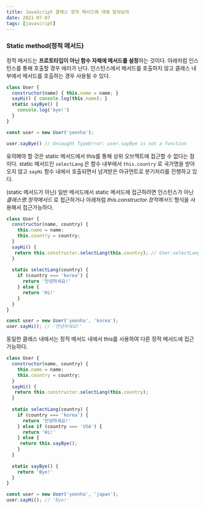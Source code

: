 ```yaml
---
title: JavaScript 클래스 정적 메서드에 대해 알아보자
date: 2021-07-07
tags: [javascript]
---
```


### Static method(정적 메서드)

정적 메서드는 **프로토타입이 아닌 함수 자체에 메서드를 설정**하는 것이다. 아래처럼 인스턴스를 통해 호출할 경우 에러가 난다. 인스턴스에서 메서드를 호출하지 않고 클래스 내부에서 메서드를 호출하는 경우 사용될 수 있다.

```jsx
class User {
  constructor(name) { this.name = name; }
  sayHi() { console.log(this.name); }
  static sayBye() {
    console.log('bye!')
  }
}

const user = new User('yeonha');

user.sayBye() // Uncaught TypeError: user.sayBye is not a function
```

유의해야 할 것은 static 메서드에서 this를 통해 상위 오브젝트에 접근할 수 없다는 점이다. static 메서드인 `selectLang` 은 함수 내부에서 `this.country` 로 국가명을 받아오지 않고 `sayHi` 함수 내에서 호출되면서 넘겨받은 아규먼트로 분기처리를 진행하고 있다. 

(static 메서드가 아닌) 일반 메서드에서 static 메서드에 접근하려면 인스턴스가 아닌 *클래스명.정적메서드* 로 접근하거나 아래처럼 *this.constructor.정적메서드* 형식을 사용해서 접근가능하다.

```jsx
class User {
  constructor(name, country) { 
    this.name = name;
    this.country = country;
  }
  sayHi() {
   return this.constructor.selectLang(this.country); // User.selectLang(this.country)도 동일
  }
  
  static selectLang(country) {
    if (country === 'korea') {
      return '안녕하세요!'
    } else {
      return 'Hi!'
    }
  }
}

const user = new User('yeonha', 'korea');
user.sayHi(); // '안녕하세요!'
```

동일한 클래스 내에서는 정적 메서드 내에서 this를 사용하여 다른 정적 메서드에 접근 가능하다.

```jsx
class User {
  constructor(name, country) { 
    this.name = name;
    this.country = country;
  }
  sayHi() {
   return this.constructor.selectLang(this.country);
  }
  
  static selectLang(country) {
    if (country === 'korea') {
      return '안녕하세요!'
    } else if (country === 'USA') {
      return 'Hi!'
    } else {
     return this.sayBye();
    }
  }
  
  static sayBye() {
    return 'Bye!'
  }
}

const user = new User('yeonha', 'japan');
user.sayHi(); // 'Bye!'
```

